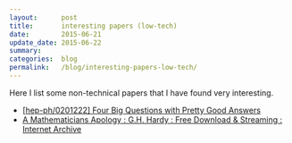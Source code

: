 ```yaml
---
layout:      post
title:       interesting papers (low-tech)
date:        2015-06-21
update_date: 2015-06-22
summary:     
categories:  blog
permalink:   /blog/interesting-papers-low-tech/
---
```


Here I list some non-technical papers that I have found very interesting.

* [[hep-ph/0201222] Four Big Questions with Pretty Good Answers](http://arxiv.org/abs/hep-ph/0201222)
* [A Mathematicians Apology : G.H. Hardy : Free Download & Streaming : Internet Archive](https://archive.org/details/AMathematiciansApology)